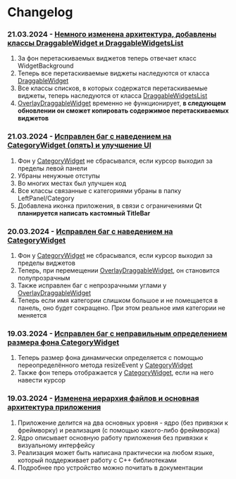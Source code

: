 # Changelog

### 21.03.2024 - [Немного изменена архитектура, добавлены классы DraggableWidget и DraggableWidgetsList](https://github.com/DangeL187/CandyPane/commit/d602891dce1fc0e8f48db1c133504cd8e209b5b9)
1. За фон перетаскиваемых виджетов теперь отвечает класс WidgetBackground
2. Теперь все перетаскиваемые виджеты наследуются от класса [DraggableWidget](https://github.com/DangeL187/CandyPane/blob/main/CandyPaneQt6/include/DraggableWidget.hpp)
3. Все классы списков, в которых содержатся перетаскиваемые виджеты, теперь наследуются от класса [DraggableWidgetsList](https://github.com/DangeL187/CandyPane/blob/main/CandyPaneQt6/include/DraggableWidgetsList.hpp)
4. [OverlayDraggableWidget](https://github.com/DangeL187/CandyPane/blob/main/CandyPaneQt6/include/OverlayDraggableWidget.hpp) временно не функционирует, <b> в следующем обновлении он сможет копировать содержимое перетаскиваемых виджетов </b>
### 21.03.2024 - [Исправлен баг с наведением на CategoryWidget (опять) и улучшение UI](https://github.com/DangeL187/CandyPane/commit/b87fbb14e273cd49c87ddea3dcd1466704a0b34e)
1. Фон у [CategoryWidget](https://github.com/DangeL187/CandyPane/blob/main/CandyPaneQt6/include/LeftPanel/Category/CategoryWidget.hpp) не сбрасывался, если курсор выходил за пределы левой панели
2. Убраны ненужные отступы
3. Во многих местах был улучшен код
4. Все классы связанные с категориями убраны в папку LeftPanel/Category
5. Добавлена иконка приложения, в связи с ограничениями Qt <b> планируется написать кастомный TitleBar </b>
### 20.03.2024 - [Исправлен баг с наведением на CategoryWidget](https://github.com/DangeL187/CandyPane/commit/5495a9f57fd87430ee21400b41fd367318088147)
1. Фон у [CategoryWidget](https://github.com/DangeL187/CandyPane/blob/main/CandyPaneQt6/include/LeftPanel/Category/CategoryWidget.hpp) не сбрасывался, если курсор выходил за пределы виджетов
2. Теперь, при перемещении [OverlayDraggableWidget](https://github.com/DangeL187/CandyPane/blob/main/CandyPaneQt6/include/OverlayDraggableWidget.hpp), он становится полупрозрачным
3. Также исправлен баг с непрозрачными углами у [OverlayDraggableWidget](https://github.com/DangeL187/CandyPane/blob/main/CandyPaneQt6/include/OverlayDraggableWidget.hpp)
4. Теперь если имя категории слишком большое и не помещается в панель, оно будет сокращено. При этом реальное имя категории не меняется
### 19.03.2024 - [Исправлен баг с неправильным определением размера фона CategoryWidget](https://github.com/DangeL187/CandyPane/commit/da699ed93f07bb7b9d5b6e960d0db3b7fc8c2db6)
1. Теперь размер фона динамически определяется с помощью переопределённого метода resizeEvent у [CategoryWidget](https://github.com/DangeL187/CandyPane/blob/main/CandyPaneQt6/include/LeftPanel/Category/CategoryWidget.hpp)
2. Также фон теперь отображается у [CategoryWidget](https://github.com/DangeL187/CandyPane/blob/main/CandyPaneQt6/include/LeftPanel/Category/CategoryWidget.hpp), если на него навести курсор
### 19.03.2024 - [Изменена иерархия файлов и основная архитектура приложения](https://github.com/DangeL187/CandyPane/commit/79d07cbea3c8ce65190504a02e9de14586cd29a2)
1. Приложение делится на два основных уровня - ядро (без привязки к фреймворку) и реализация (с помощью какого-либо фреймворка)
2. Ядро описывает основную работу приложения без привязки к визуальному интерфейсу
3. Реализация может быть написана практически на любом языке, который поддерживает работу с C++ библиотеками
4. Подробнее про устройство можно почитать в документации

